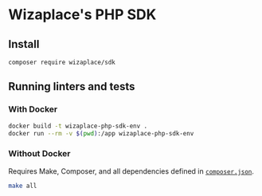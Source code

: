 # Wizaplace's PHP SDK

## Install

```
composer require wizaplace/sdk
```

## Running linters and tests

### With Docker

```bash
docker build -t wizaplace-php-sdk-env .
docker run --rm -v $(pwd):/app wizaplace-php-sdk-env
```

### Without Docker

Requires Make, Composer, and all dependencies defined in [`composer.json`](/composer.json).

```bash
make all
```
